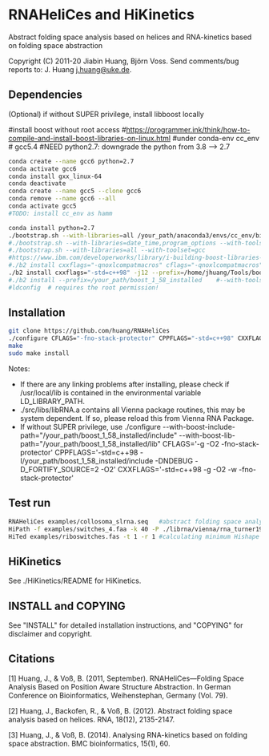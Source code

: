 # RNAHeliCes and HiKinetics
Abstract folding space analysis based on helices and RNA-kinetics based on folding space abstraction

Copyright (C) 2011-20 Jiabin Huang, Björn Voss.
Send comments/bug reports to: J. Huang <j.huang@uke.de>.


## Dependencies
(Optional) if without SUPER privilege, install libboost locally
 
#install boost without root access
#https://programmer.ink/think/how-to-compile-and-install-boost-libraries-on-linux.html
#under conda-env cc_env  # gcc5.4
#NEED python2.7: downgrade the python from 3.8 --> 2.7
```sh
conda create --name gcc6 python=2.7
conda activate gcc6
conda install gxx_linux-64
conda deactivate
conda create --name gcc5 --clone gcc6
conda remove --name gcc6 --all
conda activate gcc5
#TODO: install cc_env as hamm

conda install python=2.7
./bootstrap.sh --with-libraries=all /your_path/anaconda3/envs/cc_env/bin/x86_64-conda_cos6-linux-gnu-gcc
#./bootstrap.sh --with-libraries=date_time,program_options --with-toolset=gcc
#./bootstrap.sh --with-libraries=all --with-toolset=gcc
#https://www.ibm.com/developerworks/library/i-building-boost-libraries-using-xlcpp-toolset-trs/index.html
#./b2 install cxxflags="-qnoxlcompatmacros" cflags="-qnoxlcompatmacros" --prefix=$BOOST_ INSTALL --build-dir=$BOOST_BUILD -j8 -l1200 toolset=xlcpp variant=release target-os=linux -s OS=LINUX -d2 -a
./b2 install cxxflags="-std=c++98" -j12 --prefix=/home/jhuang/Tools/boost_1_58_installed
#./b2 install --prefix=/your_path/boost_1_58_installed    #--with-toolset=/your_path/anaconda3/envs/cc_env/bin/gcc
#ldconfig  # requires the root permission!
```

## Installation
```sh
git clone https://github.com/huang/RNAHeliCes
./configure CFLAGS="-fno-stack-protector" CPPFLAGS="-std=c++98" CXXFLAGS="-std=c++98 -fno-stack-protector"
make
sudo make install
```
Notes:
  - If there are any linking problems after installing, please check if /usr/local/lib is contained in the environmental variable LD_LIBRARY_PATH. 
  - ./src/libs/libRNA.a contains all Vienna package routines, this may be system dependent. If so, please reload this from Vienna RNA Package.
  - If without SUPER privilege, use 
  ./configure --with-boost-include-path="/your_path/boost_1_58_installed/include" --with-boost-lib-path="/your_path/boost_1_58_installed/lib" CFLAGS='-g -O2 -fno-stack-protector' CPPFLAGS='-std=c++98 -I/your_path/boost_1_58_installed/include -DNDEBUG -D_FORTIFY_SOURCE=2 -O2' CXXFLAGS='-std=c++98 -g -O2 -w -fno-stack-protector'
     
## Test run
```sh
RNAHeliCes examples/collosoma_slrna.seq   #abstract folding space analysis based on helices
HiPath -f examples/switches_4.faa -k 40 -P ./librna/vienna/rna_turner1999.par  #calculating energy barriers of an energy landscape
HiTed examples/riboswitches.fas -t 1 -r 1 #calculating minimum Hishape based Tree edit distance
```

## HiKinetics
See ./HiKinetics/README for HiKinetics.

## INSTALL and COPYING
See "INSTALL"        for detailed installation instructions, and
    "COPYING"        for disclaimer and copyright.
    
## Citations
  [1] Huang, J., & Voß, B. (2011, September). RNAHeliCes—Folding Space Analysis Based on Position Aware Structure Abstraction. In German Conference on Bioinformatics, Weihenstephan, Germany (Vol. 79).
  
  [2] Huang, J., Backofen, R., & Voß, B. (2012). Abstract folding space analysis based on helices. RNA, 18(12), 2135-2147.
  
  [3] Huang, J., & Voß, B. (2014). Analysing RNA-kinetics based on folding space abstraction. BMC bioinformatics, 15(1), 60.
